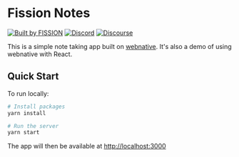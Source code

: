 # Fission Notes

[![Built by FISSION](https://img.shields.io/badge/⌘-Built_by_FISSION-purple.svg)](https://fission.codes)
[![Discord](https://img.shields.io/discord/478735028319158273.svg)](https://discord.gg/zAQBDEq)
[![Discourse](https://img.shields.io/discourse/https/talk.fission.codes/topics)](https://talk.fission.codes)

This is a simple note taking app built on [webnative](https://github.com/fission-suite/webnative). It's also a demo of using webnative with React.

## Quick Start

To run locally:

```sh
# Install packages
yarn install

# Run the server
yarn start
```

The app will then be available at [http://localhost:3000](http://localhost:3000)
